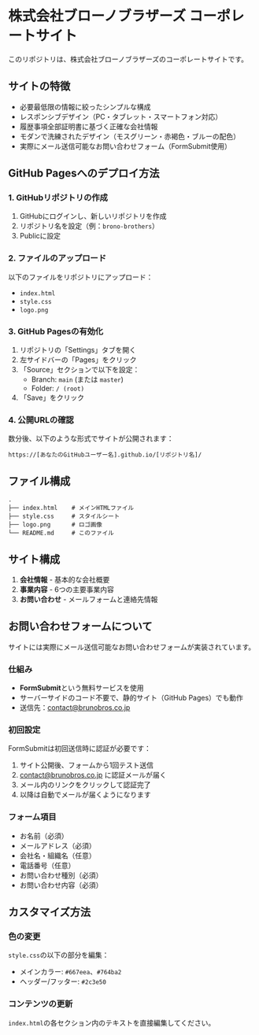 # 株式会社ブローノブラザーズ コーポレートサイト

このリポジトリは、株式会社ブローノブラザーズのコーポレートサイトです。

## サイトの特徴
- 必要最低限の情報に絞ったシンプルな構成
- レスポンシブデザイン（PC・タブレット・スマートフォン対応）
- 履歴事項全部証明書に基づく正確な会社情報
- モダンで洗練されたデザイン（モスグリーン・赤褐色・ブルーの配色）
- 実際にメール送信可能なお問い合わせフォーム（FormSubmit使用）

## GitHub Pagesへのデプロイ方法

### 1. GitHubリポジトリの作成
1. GitHubにログインし、新しいリポジトリを作成
2. リポジトリ名を設定（例：`brono-brothers`）
3. Publicに設定

### 2. ファイルのアップロード
以下のファイルをリポジトリにアップロード：
- `index.html`
- `style.css`
- `logo.png`

### 3. GitHub Pagesの有効化
1. リポジトリの「Settings」タブを開く
2. 左サイドバーの「Pages」をクリック
3. 「Source」セクションで以下を設定：
   - Branch: `main` (または `master`)
   - Folder: `/ (root)`
4. 「Save」をクリック

### 4. 公開URLの確認
数分後、以下のような形式でサイトが公開されます：
```
https://[あなたのGitHubユーザー名].github.io/[リポジトリ名]/
```

## ファイル構成
```
.
├── index.html    # メインHTMLファイル
├── style.css     # スタイルシート
├── logo.png      # ロゴ画像
└── README.md     # このファイル
```

## サイト構成
1. **会社情報** - 基本的な会社概要
2. **事業内容** - 6つの主要事業内容
3. **お問い合わせ** - メールフォームと連絡先情報

## お問い合わせフォームについて

サイトには実際にメール送信可能なお問い合わせフォームが実装されています。

### 仕組み
- **FormSubmit**という無料サービスを使用
- サーバーサイドのコード不要で、静的サイト（GitHub Pages）でも動作
- 送信先：contact@brunobros.co.jp

### 初回設定
FormSubmitは初回送信時に認証が必要です：
1. サイト公開後、フォームから1回テスト送信
2. contact@brunobros.co.jp に認証メールが届く
3. メール内のリンクをクリックして認証完了
4. 以降は自動でメールが届くようになります

### フォーム項目
- お名前（必須）
- メールアドレス（必須）
- 会社名・組織名（任意）
- 電話番号（任意）
- お問い合わせ種別（必須）
- お問い合わせ内容（必須）

## カスタマイズ方法

### 色の変更
`style.css`の以下の部分を編集：
- メインカラー: `#667eea`、`#764ba2`
- ヘッダー/フッター: `#2c3e50`

### コンテンツの更新
`index.html`の各セクション内のテキストを直接編集してください。
